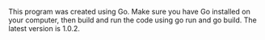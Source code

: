 This program was created using Go. Make sure you have Go installed on your computer, then build and run the code using go run and go build. The latest version is 1.0.2.
